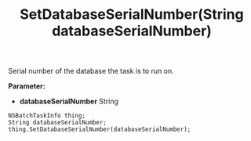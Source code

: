 ﻿---
uid: crmscript_ref_NSBatchTaskInfo_SetDatabaseSerialNumber
title: SetDatabaseSerialNumber(String databaseSerialNumber)
intellisense: NSBatchTaskInfo.SetDatabaseSerialNumber
keywords: NSBatchTaskInfo, GetDatabaseSerialNumber
so.topic: reference
---

Serial number of the database the task is to run on.

**Parameter:** 
 - **databaseSerialNumber** String

```crmscript
NSBatchTaskInfo thing;
String databaseSerialNumber;
thing.SetDatabaseSerialNumber(databaseSerialNumber);
```

